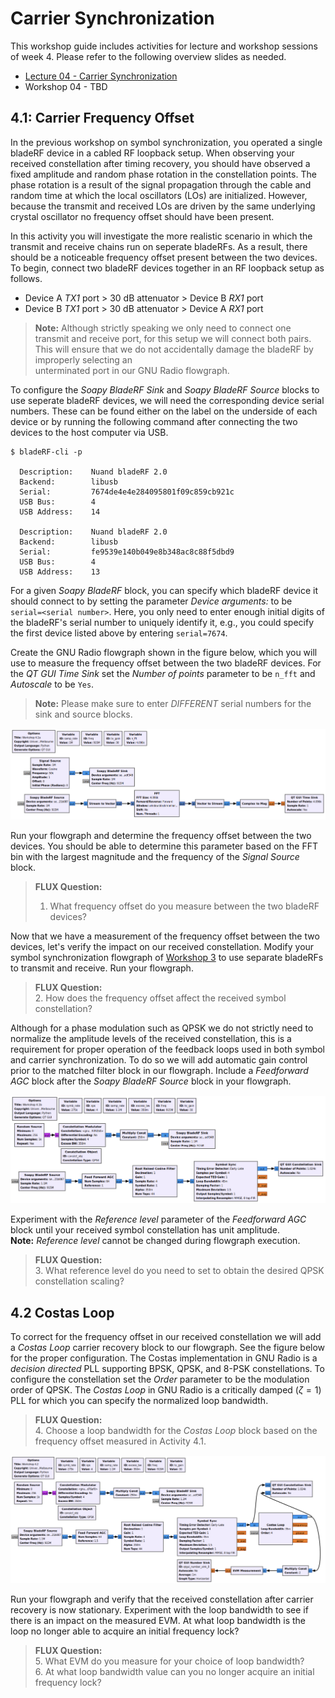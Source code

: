 # Carrier Synchronization

This workshop guide includes activities for lecture and workshop sessions of
week 4. Please refer to the following overview slides as needed.

- [Lecture 04 - Carrier Synchronization](https://canvas.lms.unimelb.edu.au/courses/151467/pages/lecture-04-carrier-synchronization?module_item_id=4520651)
- Workshop 04 - TBD

## 4.1: Carrier Frequency Offset

In the previous workshop on symbol synchronization, you operated a single
bladeRF device in a cabled RF loopback setup. When observing your received
constellation after timing recovery, you should have observed a fixed amplitude
and random phase rotation in the constellation points. The phase rotation
is a result of the signal propagation through the cable and random time at which
the local oscillators (LOs) are initialized. However, because the transmit and
received LOs are driven by the same underlying crystal oscillator no frequency
offset should have been present.

In this activity you will investigate the more realistic scenario in which the
transmit and receive chains run on seperate bladeRFs. As a result, there should
be a noticeable frequency offset present between the two devices. To begin,
connect two bladeRF devices together in an RF loopback setup as follows.

- Device A *TX1* port > 30 dB attenuator > Device B *RX1* port
- Device B *TX1* port > 30 dB attenuator > Device A *RX1* port

> **Note:** Although strictly speaking we only need to connect one transmit and
> receive port, for this setup we will connect both pairs. This will ensure that
> we do not accidentally damage the bladeRF by improperly selecting an  
> unterminated port in our GNU Radio flowgraph.

To configure the *Soapy BladeRF Sink* and *Soapy BladeRF Source* blocks to use
seperate bladeRF devices, we will need the corresponding device serial numbers.
These can be found either on the label on the underside of each device or
by running the following command after connecting the two devices to the host
computer via USB.

```
$ bladeRF-cli -p

  Description:    Nuand bladeRF 2.0
  Backend:        libusb
  Serial:         7674de4e4e284095801f09c859cb921c
  USB Bus:        4
  USB Address:    14

  Description:    Nuand bladeRF 2.0
  Backend:        libusb
  Serial:         fe9539e140b049e8b348ac8c88f5dbd9
  USB Bus:        4
  USB Address:    13
```

For a given *Soapy BladeRF* block, you can specify which bladeRF device it
should connect to by setting the parameter *Device arguments:* to be
`serial=<serial number>`. Here, you only need to enter enough initial digits of
the bladeRF's serial number to uniquely identify it, e.g., you could specify the
first device listed above by entering `serial=7674`.

Create the GNU Radio flowgraph shown in the figure below, which you will use to
measure the frequency offset between the two bladeRF devices. For the
*QT GUI Time Sink* set the *Number of points* parameter to be `n_fft` and
*Autoscale* to be `Yes`.

> **Note:** Please make sure to enter *DIFFERENT* serial numbers for the sink
> and source blocks.

<div align="center">

![Frequency offset flowgraph](images/w4_1a_flowgraph.png)

</div>

Run your flowgraph and determine the frequency offset between the two devices.
You should be able to determine this parameter based on the FFT bin with the
largest magnitude and the frequency of the *Signal Source* block.

> **FLUX Question:**  
> 1. What frequency offset do you measure between the two bladeRF devices?

Now that we have a measurement of the frequency offset between the two devices,
let's verify the impact on our received constellation. Modify your symbol
synchronization flowgraph of [Workshop 3](Workshop_3.md) to use separate
bladeRFs to transmit and receive. Run your flowgraph.

> **FLUX Question:**  
> 2. How does the frequency offset affect the received symbol constellation?

Although for a phase modulation such as QPSK we do not strictly need to
normalize the amplitude levels of the received constellation, this is a
requirement for proper operation of the feedback loops used in both symbol and
carrier synchronization. To do so we will add automatic gain control prior to
the matched filter block in our flowgraph. Include a *Feedforward AGC* block
after the *Soapy BladeRF Source* block in your flowgraph.

<div align="center">

![Two device pulse modulation](images/w4_1b_flowgraph.png)

</div>

Experiment with the *Reference level* parameter of the *Feedforward AGC* block
until your received symbol constellation has unit amplitude. <br>**Note:**
*Reference level* cannot be changed during flowgraph execution.

> **FLUX Question:**  
> 3. What reference level do you need to set to obtain the desired QPSK
>    constellation scaling?

## 4.2 Costas Loop

To correct for the frequency offset in our received constellation we will add a
*Costas Loop* carrier recovery block to our flowgraph. See the figure below
for the proper configuration. The Costas implementation in GNU Radio is a
*decision directed* PLL supporting BPSK, QPSK, and 8-PSK constellations. To
configure the constellation set the *Order* parameter to be the modulation order
of QPSK. The *Costas Loop* in GNU Radio is a critically damped ($\zeta = 1$)
PLL for which you can specify the normalized loop bandwidth.

> **FLUX Question:**  
> 4. Choose a loop bandwidth for the *Costas Loop* block based on the frequency
>    offset measured in Activity 4.1.

<div align="center">

![Costas loop carrier recovery](images/w4_2_flowgraph.png)

</div>

Run your flowgraph and verify that the received constellation after carrier
recovery is now stationary. Experiment with the loop bandwidth to see if there
is an impact on the measured EVM. At what loop bandwidth is the loop no longer
able to acquire an initial frequency lock?

> **FLUX Question:**  
> 5. What EVM do you measure for your choice of loop bandwidth?  
> 6. At what loop bandwidth value can you no longer acquire an initial
>    frequency lock?
